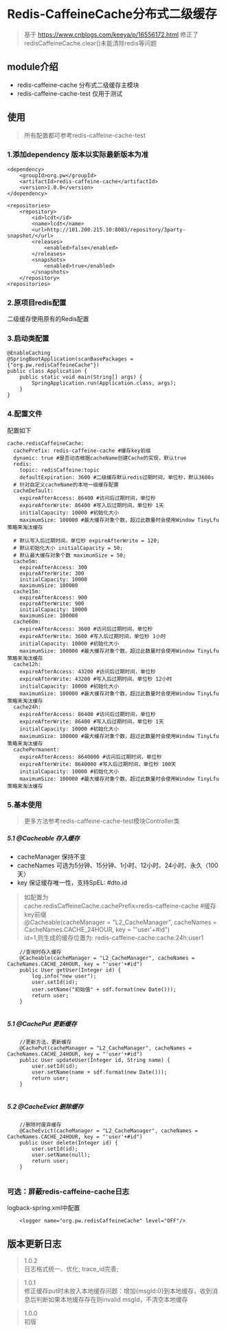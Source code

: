 # Redis-CaffeineCache分布式二级缓存

> 基于 https://www.cnblogs.com/keeya/p/16556172.html 修正了redisCaffeineCache.clear()未能清除redis等问题

## module介绍

- redis-caffeine-cache 分布式二级缓存主模块
- redis-caffeine-cache-test 仅用于测试

## 使用

> 所有配置都可参考redis-caffeine-cache-test

### 1.添加dependency 版本以实际最新版本为准

```
<dependency>
    <groupId>org.pw</groupId>
    <artifactId>redis-caffeine-cache</artifactId>
    <version>1.0.0</version>
</dependency>

<repositories>
    <repository>
        <id>lcdt</id>
        <name>lcdt</name>
        <url>http://101.200.215.10:8083/repository/3party-snapshot/</url>
        <releases>
            <enabled>false</enabled>
        </releases>
        <snapshots>
            <enabled>true</enabled>
        </snapshots>
    </repository>
<repositories>
```

### 2.原项目redis配置

二级缓存使用原有的Redis配置

### 3.启动类配置

```
@EnableCaching
@SpringBootApplication(scanBasePackages = {"org.pw.redisCaffeineCache"})
public class Application {
    public static void main(String[] args) {
        SpringApplication.run(Application.class, args);
    }
}
```

### 4.配置文件

配置如下

``` 
cache.redisCaffeineCache:
  cachePrefix: redis-caffeine-cache #缓存key前缀
  dynamic: true #是否动态根据cacheName创建Cache的实现，默认true
  redis:
    topic: redisCaffeine:topic
    defaultExpiration: 3600 #二级缓存默认redis过期时间，单位秒，默认3600s
  # 针对自定义cacheName的本地一级缓存配置
  cacheDefault:
    expireAfterAccess: 86400 #访问后过期时间，单位秒
    expireAfterWrite: 86400 #写入后过期时间，单位秒 1天
    initialCapacity: 10000 #初始化大小
    maximumSize: 100000 #最大缓存对象个数，超过此数量时会使用Window TinyLfu策略来淘汰缓存

  # 默认写入后过期时间，单位秒 expireAfterWrite = 120;
  #	默认初始化大小 initialCapacity = 50;
  #	默认最大缓存对象个数 maximumSize = 50;
  cache5m:
    expireAfterAccess: 300
    expireAfterWrite: 300
    initialCapacity: 10000
    maximumSize: 100000
  cache15m:
    expireAfterAccess: 900
    expireAfterWrite: 900
    initialCapacity: 10000
    maximumSize: 100000
  cache60m:
    expireAfterAccess: 3600 #访问后过期时间，单位秒
    expireAfterWrite: 3600 #写入后过期时间，单位秒 1小时
    initialCapacity: 10000 #初始化大小
    maximumSize: 100000 #最大缓存对象个数，超过此数量时会使用Window TinyLfu策略来淘汰缓存
  cache12h:
    expireAfterAccess: 43200 #访问后过期时间，单位秒
    expireAfterWrite: 43200 #写入后过期时间，单位秒 12小时
    initialCapacity: 10000 #初始化大小
    maximumSize: 100000 #最大缓存对象个数，超过此数量时会使用Window TinyLfu策略来淘汰缓存
  cache24h:
    expireAfterAccess: 86400 #访问后过期时间，单位秒
    expireAfterWrite: 86400 #写入后过期时间，单位秒 1天
    initialCapacity: 10000 #初始化大小
    maximumSize: 100000 #最大缓存对象个数，超过此数量时会使用Window TinyLfu策略来淘汰缓存
  cachePermanent:
    expireAfterAccess: 8640000 #访问后过期时间，单位秒
    expireAfterWrite: 8640000 #写入后过期时间，单位秒 100天
    initialCapacity: 10000 #初始化大小
    maximumSize: 100000 #最大缓存对象个数，超过此数量时会使用Window TinyLfu策略来淘汰缓存
```

### 5.基本使用

> 更多方法参考redis-caffeine-cache-test模块Controller类

##### 5.1 @Cacheable 存入缓存

- cacheManager 保持不变
- cacheNames 可选为5分钟、15分钟、1小时、12小时、24小时、永久（100天）
- key 保证缓存唯一性，支持SpEL: #dto.id

> 如配置为  
> cache.redisCaffeineCache.cachePrefix=redis-caffeine-cache #缓存key前缀  
> @Cacheable(cacheManager = "L2_CacheManager", cacheNames = CacheNames.CACHE_24HOUR, key = "'user'+#id")  
> id=1,则生成的缓存位置为: redis-caffeine-cache:cache:24h:user1

``` 
    //查询时存入缓存
    @Cacheable(cacheManager = "L2_CacheManager", cacheNames = CacheNames.CACHE_24HOUR, key = "'user'+#id")
    public User getUser(Integer id) {
        log.info("new user");
        user.setId(id);
        user.setName("初始值" + sdf.format(new Date()));
        return user;
    }
    
```

##### 5.1 @CachePut 更新缓存

``` 
    //更新方法，更新缓存
    @CachePut(cacheManager = "L2_CacheManager", cacheNames = CacheNames.CACHE_24HOUR, key = "'user'+#id")
    public User updateUser(Integer id, String name) {
        user.setId(id);
        user.setName(name + sdf.format(new Date()));
        return user;
    }
    
```

##### 5.2 @CacheEvict 删除缓存

``` 
    //删除时废弃缓存
    @CacheEvict(cacheManager = "L2_CacheManager", cacheNames = CacheNames.CACHE_24HOUR, key = "'user'+#id")
    public User delete(Integer id) {
        user.setId(id);
        user.setName(null);
        return user;
    }
    
```

### 可选：屏蔽redis-caffeine-cache日志

logback-spring.xml中配置

```
    <logger name="org.pw.redisCaffeineCache" level="OFF"/>
```

## 版本更新日志

> 1.0.2  
> 日志格式统一、优化; trace_id完善;

> 1.0.1  
> 修正缓存put时未放入本地缓存问题：增加{msgId:0}到本地缓存，收到消息后判断如果本地缓存存在则invalid msgId，不清空本地缓存

> 1.0.0  
> 初版




